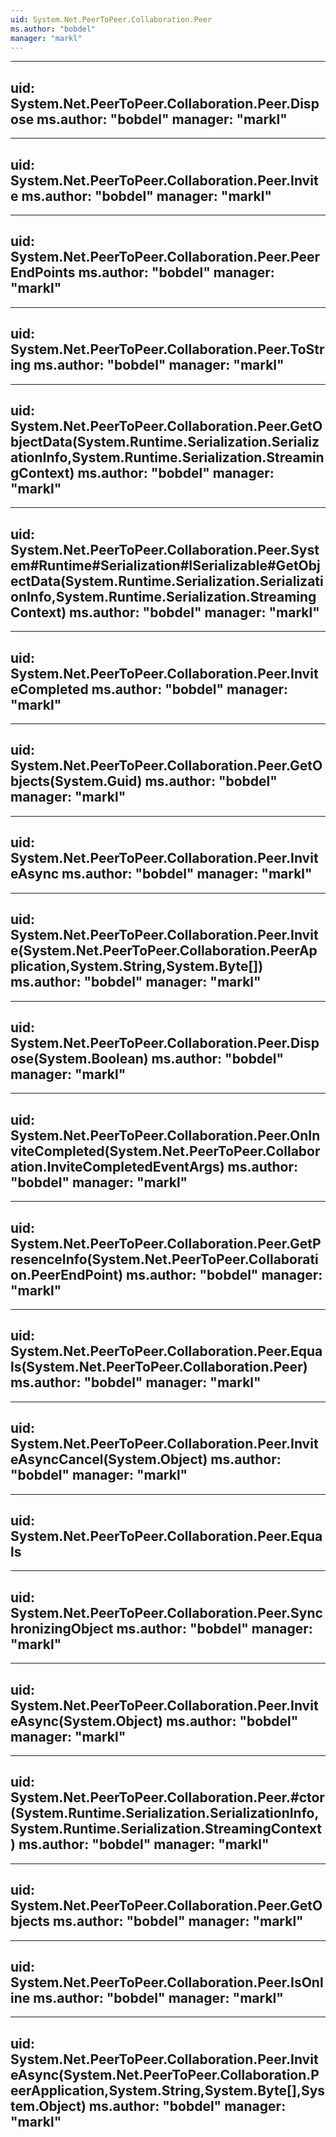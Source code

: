 ```yaml
---
uid: System.Net.PeerToPeer.Collaboration.Peer
ms.author: "bobdel"
manager: "markl"
---
```


---
uid: System.Net.PeerToPeer.Collaboration.Peer.Dispose
ms.author: "bobdel"
manager: "markl"
---

---
uid: System.Net.PeerToPeer.Collaboration.Peer.Invite
ms.author: "bobdel"
manager: "markl"
---

---
uid: System.Net.PeerToPeer.Collaboration.Peer.PeerEndPoints
ms.author: "bobdel"
manager: "markl"
---

---
uid: System.Net.PeerToPeer.Collaboration.Peer.ToString
ms.author: "bobdel"
manager: "markl"
---

---
uid: System.Net.PeerToPeer.Collaboration.Peer.GetObjectData(System.Runtime.Serialization.SerializationInfo,System.Runtime.Serialization.StreamingContext)
ms.author: "bobdel"
manager: "markl"
---

---
uid: System.Net.PeerToPeer.Collaboration.Peer.System#Runtime#Serialization#ISerializable#GetObjectData(System.Runtime.Serialization.SerializationInfo,System.Runtime.Serialization.StreamingContext)
ms.author: "bobdel"
manager: "markl"
---

---
uid: System.Net.PeerToPeer.Collaboration.Peer.InviteCompleted
ms.author: "bobdel"
manager: "markl"
---

---
uid: System.Net.PeerToPeer.Collaboration.Peer.GetObjects(System.Guid)
ms.author: "bobdel"
manager: "markl"
---

---
uid: System.Net.PeerToPeer.Collaboration.Peer.InviteAsync
ms.author: "bobdel"
manager: "markl"
---

---
uid: System.Net.PeerToPeer.Collaboration.Peer.Invite(System.Net.PeerToPeer.Collaboration.PeerApplication,System.String,System.Byte[])
ms.author: "bobdel"
manager: "markl"
---

---
uid: System.Net.PeerToPeer.Collaboration.Peer.Dispose(System.Boolean)
ms.author: "bobdel"
manager: "markl"
---

---
uid: System.Net.PeerToPeer.Collaboration.Peer.OnInviteCompleted(System.Net.PeerToPeer.Collaboration.InviteCompletedEventArgs)
ms.author: "bobdel"
manager: "markl"
---

---
uid: System.Net.PeerToPeer.Collaboration.Peer.GetPresenceInfo(System.Net.PeerToPeer.Collaboration.PeerEndPoint)
ms.author: "bobdel"
manager: "markl"
---

---
uid: System.Net.PeerToPeer.Collaboration.Peer.Equals(System.Net.PeerToPeer.Collaboration.Peer)
ms.author: "bobdel"
manager: "markl"
---

---
uid: System.Net.PeerToPeer.Collaboration.Peer.InviteAsyncCancel(System.Object)
ms.author: "bobdel"
manager: "markl"
---

---
uid: System.Net.PeerToPeer.Collaboration.Peer.Equals
---

---
uid: System.Net.PeerToPeer.Collaboration.Peer.SynchronizingObject
ms.author: "bobdel"
manager: "markl"
---

---
uid: System.Net.PeerToPeer.Collaboration.Peer.InviteAsync(System.Object)
ms.author: "bobdel"
manager: "markl"
---

---
uid: System.Net.PeerToPeer.Collaboration.Peer.#ctor(System.Runtime.Serialization.SerializationInfo,System.Runtime.Serialization.StreamingContext)
ms.author: "bobdel"
manager: "markl"
---

---
uid: System.Net.PeerToPeer.Collaboration.Peer.GetObjects
ms.author: "bobdel"
manager: "markl"
---

---
uid: System.Net.PeerToPeer.Collaboration.Peer.IsOnline
ms.author: "bobdel"
manager: "markl"
---

---
uid: System.Net.PeerToPeer.Collaboration.Peer.InviteAsync(System.Net.PeerToPeer.Collaboration.PeerApplication,System.String,System.Byte[],System.Object)
ms.author: "bobdel"
manager: "markl"
---
